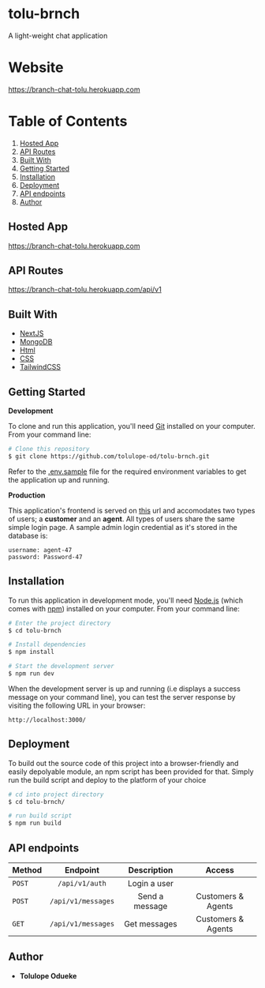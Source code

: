 # tolu-brnch

A light-weight chat application

# Website

https://branch-chat-tolu.herokuapp.com

# Table of Contents

1. <a href="#hosted-app">Hosted App</a>
2. <a href="#api-routes">API Routes</a>
3. <a href="#built-with">Built With</a>
4. <a href="#getting-started">Getting Started</a>
5. <a href="#installation">Installation</a>
6. <a href="#deployment">Deployment</a>
7. <a href="#api-endpoints">API endpoints</a>
8. <a href="#author">Author</a>

## Hosted App

https://branch-chat-tolu.herokuapp.com

## API Routes

https://branch-chat-tolu.herokuapp.com/api/v1

## Built With

- [NextJS](https://nextjs.org/)
- [MongoDB](https://mongodb.com/)
- [Html]()
- [CSS]()
- [TailwindCSS](https://www.tailwindcss.com/)

## Getting Started

**Development**

To clone and run this application, you'll need [Git](https://git-scm.com) installed on your computer. From your command line:

```bash
# Clone this repository
$ git clone https://github.com/tolulope-od/tolu-brnch.git
```

Refer to the [.env.sample](.env.sample) file for the required environment variables to get the application up and running.

**Production**

This application's frontend is served on [this](https://branch-chat-tolu.herokuapp.com) url and accomodates two types of users; a **customer** and an **agent**. All types of users share the same simple login page. A sample admin login credential as it's stored in the database is:

```gherkin
username: agent-47
password: Password-47
```

## Installation

To run this application in development mode, you'll need [Node.js](https://nodejs.org/en/download/) (which comes with [npm](http://npmjs.com)) installed on your computer. From your command line:

```bash
# Enter the project directory
$ cd tolu-brnch

# Install dependencies
$ npm install

# Start the development server
$ npm run dev

```

When the development server is up and running (i.e displays a success message on your command line), you can test the server response by visiting the following URL in your browser:

`http://localhost:3000/`

## Deployment

To build out the source code of this project into a browser-friendly and easily depolyable module, an npm script has been provided for that. Simply run the build script and deploy to the platform of your choice

```bash
# cd into project directory
$ cd tolu-brnch/

# run build script
$ npm run build
```

## API endpoints

| Method   |                    Endpoint                     |                Description                 |        Access         |
| :------- | :---------------------------------------------: | :----------------------------------------: | :-------------------: |
| `POST`   |              `/api/v1/auth`              |       Login a user        |
| `POST`   |              `/api/v1/messages`              |           Send a message           | Customers & Agents |
| `GET`   |               `/api/v1/messages`                |             Get messages              |        Customers & Agents         |


## Author

- **Tolulope Odueke**
